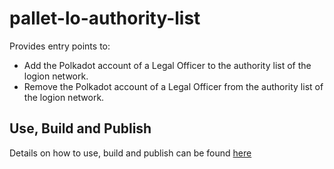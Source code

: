 # pallet-lo-authority-list

Provides entry points to:
* Add the Polkadot account of a Legal Officer to the authority list of the logion network.
* Remove the Polkadot account of a Legal Officer from the authority list of the logion network.

## Use, Build and Publish
Details on how to use, build and publish can be found [here](https://github.com/logion-network/logion-shared#readme)
